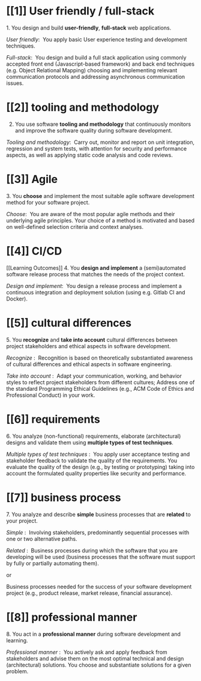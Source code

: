 
# [[1]] User friendly / full-stack
1. You design and build **user-friendly**, **full-stack** web applications.

_User friendly_: 
You apply basic User experience testing and development techniques.

_Full-stack_: 
You design and build a full stack application using commonly accepted front end (Javascript-based framework) and back end techniques (e.g. Object Relational Mapping) choosing and implementing relevant communication protocols and addressing asynchronous communication issues.

# [[2]] tooling and methodology
2. You use software **tooling and methodology** that continuously monitors and improve the software quality during software development.

_Tooling and methodology_: 
Carry out, monitor and report on unit integration, regression and system tests, with attention for security and performance aspects, as well as applying static code analysis and code reviews.

# [[3]] Agile
3. You **choose** and implement the most suitable agile software development method for your software project.

_Choose_: 
You are aware of the most popular agile methods and their underlying agile principles. Your choice of a method is motivated and based on well-defined selection criteria and context analyses.
# [[4]] CI/CD
[[Learning Outcomes]]
4. You **design and implement** a (semi)automated software release process that matches the needs of the project context.

_Design and implement_: 
You design a release process and implement a continuous integration and deployment solution (using e.g. Gitlab CI and Docker).

# [[5]] cultural differences
5. You **recognize** and **take into account** cultural differences between project stakeholders and ethical aspects in software development.

_Recognize_ : 
Recognition is based on theoretically substantiated awareness of cultural differences and ethical aspects in software engineering.

_Take into account_ : 
Adapt your communication, working, and behavior styles to reflect project stakeholders from different cultures; Address one of the standard Programming Ethical Guidelines (e.g., ACM Code of Ethics and Professional Conduct) in your work.
# [[6]] requirements
6. You analyze (non-functional) requirements, elaborate (architectural) designs and validate them using **multiple types of test techniques**.

_Multiple types of test techniques_ : 
You apply user acceptance testing and stakeholder feedback to validate the quality of the requirements. You evaluate the quality of the design (e.g., by testing or prototyping) taking into account the formulated quality properties like security and performance.
# [[7]] business process
7. You analyze and describe **simple** business processes that are **related** to your project.

_Simple_ : 
Involving stakeholders, predominantly sequential processes with one or two alternative paths.

_Related_ : 
Business processes during which the software that you are developing will be used (business processes that the software must support by fully or partially automating them).

or

Business processes needed for the success of your software development project (e.g., product release, market release, financial assurance).
# [[8]] professional manner
8. You act in a **professional manner** during software development and learning.

_Professional manner_ : 
You actively ask and apply feedback from stakeholders and advise them on the most optimal technical and design (architectural) solutions. You choose and substantiate solutions for a given problem.

